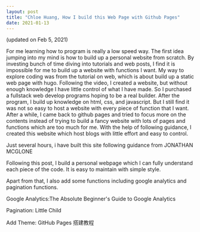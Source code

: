 ```yaml
---
layout: post
title: "Chloe Huang, How I build this Web Page with Github Pages"
date: 2021-01-13
---
```


(updated on Feb 5, 2021)

For me learning how to program is really a low speed way. The first idea jumping into my mind is how to build up a personal website from scratch. By investing bunch of time diving into tutorials and web posts, I find it is impossible for me to build up a website with functions I want. My way to explore coding was from the tutorial on web, which is about build up a static web page with hugo. Following the video, I created a website, but without enough knowledge I have little control of what I have made. So I purchased a fullstack web develop programs hoping to be a real builder. After the program, I build up knowledge on html, css, and javascript. But I still find it was not so easy to host a website with every piece of function that I want. After a while, I came back to github pages and tried to focus more on the contents instead of trying to build a fancy website with lots of pages and functions which are too much for me. 
With the help of following guidance, I created this website which host blogs with little effort and easy to control.

Just several hours, i have built this site following guidance from <a src="http://jmcglone.com/guides/github-pages/">JONATHAN MCGLONE</a>

Following this post, I build a personal webpage which I can fully understand each piece of the code. It is easy to maintain with simple style.

Apart from that, I also add some functions including google analytics and pagination functions. 

Google Analytics:<a scr="https://moz.com/blog/absolute-beginners-guide-to-google-analytics">The Absolute Beginner's Guide to Google Analytics</a>

Pagination: <a src="http://albertbamboo.cn/jekyll/docs/2018/02/17/jekyll-pagination.html#pagination_layout">Little Child</a></br>

Add Theme: <a src="https://sspai.com/post/54608">GitHub Pages 搭建教程</a></br>
